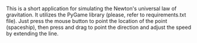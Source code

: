This is a short application for simulating the Newton's universal law of gravitation. It utilizes the PyGame library (please, refer to requirements.txt file).
Just press the mouse button to point the location of the point (spaceship), then press and drag to point the direction and adjust the speed by extending the line. 
